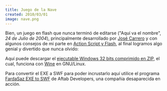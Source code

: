 ```yaml
---
title: Juego de la Nave
created: 2010/03/01
image: nave.png
---
```


Bien, un juego en flash que nunca terminó de editarse ("Aquí va el nombre", _24 de Julio de 2004_), principalmente desarrollado por [José Carrero](mailto:josercl@gmail.com) y con algunos consejos de mi parte en [Action Script y Flash](https://en.wikipedia.org/wiki/ActionScript), al final logramos algo genial y divertido que nunca olvido:  

Aquí puede descargar el [ejecutable Windows 32 bits comprimido en ZIP](https://www.olafrv.com/pico/assets/wordpress/wp-content/uploads/2010/03/nave.zip), el cual, funciona con [Wine](www.winehq.org/) en GNU/Linux. 

Para convertir el EXE a SWF para poder incrustarlo aquí utilice el programa [FardaSaz EXE to SWF](https://download.cnet.com/FardaSaz-EXE-to-SWF/3000-6676_4-10554387.html) de Aftab Developers, una compañia desaparecida en acción.
